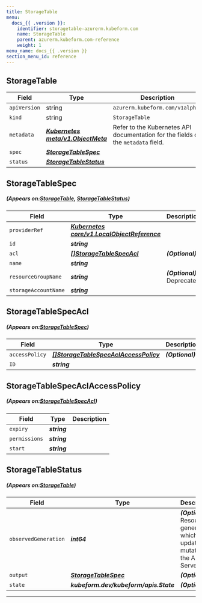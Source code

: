 ```yaml
---
title: StorageTable
menu:
  docs_{{ .version }}:
    identifier: storagetable-azurerm.kubeform.com
    name: StorageTable
    parent: azurerm.kubeform.com-reference
    weight: 1
menu_name: docs_{{ .version }}
section_menu_id: reference
---
```


## StorageTable
| Field | Type | Description |
| ------ | ----- | ----------- |
| `apiVersion` | string | `azurerm.kubeform.com/v1alpha1` |
|    `kind` | string | `StorageTable` |
| `metadata` | ***[Kubernetes meta/v1.ObjectMeta](https://kubernetes.io/docs/reference/generated/kubernetes-api/v1.13/#objectmeta-v1-meta)***|Refer to the Kubernetes API documentation for the fields of the `metadata` field.|
| `spec` | ***[StorageTableSpec](#StorageTableSpec)***||
| `status` | ***[StorageTableStatus](#StorageTableStatus)***||
## StorageTableSpec
##### (Appears on:[StorageTable](#StorageTable), [StorageTableStatus](#StorageTableStatus))
| Field | Type | Description |
| ------ | ----- | ----------- |
| `providerRef` | ***[Kubernetes core/v1.LocalObjectReference](https://kubernetes.io/docs/reference/generated/kubernetes-api/v1.13/#localobjectreference-v1-core)***||
| `id` | ***string***||
| `acl` | ***[[]StorageTableSpecAcl](#StorageTableSpecAcl)***| ***(Optional)*** |
| `name` | ***string***||
| `resourceGroupName` | ***string***| ***(Optional)*** Deprecated|
| `storageAccountName` | ***string***||
## StorageTableSpecAcl
##### (Appears on:[StorageTableSpec](#StorageTableSpec))
| Field | Type | Description |
| ------ | ----- | ----------- |
| `accessPolicy` | ***[[]StorageTableSpecAclAccessPolicy](#StorageTableSpecAclAccessPolicy)***| ***(Optional)*** |
| `ID` | ***string***||
## StorageTableSpecAclAccessPolicy
##### (Appears on:[StorageTableSpecAcl](#StorageTableSpecAcl))
| Field | Type | Description |
| ------ | ----- | ----------- |
| `expiry` | ***string***||
| `permissions` | ***string***||
| `start` | ***string***||
## StorageTableStatus
##### (Appears on:[StorageTable](#StorageTable))
| Field | Type | Description |
| ------ | ----- | ----------- |
| `observedGeneration` | ***int64***| ***(Optional)*** Resource generation, which is updated on mutation by the API Server.|
| `output` | ***[StorageTableSpec](#StorageTableSpec)***| ***(Optional)*** |
| `state` | ***kubeform.dev/kubeform/apis.State***| ***(Optional)*** |
---
